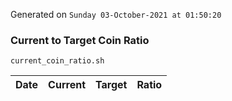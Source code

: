 Generated on `Sunday 03-October-2021 at 01:50:20`

### Current to Target Coin Ratio
`current_coin_ratio.sh`

Date|Current|Target|Ratio
---|---|---|---
